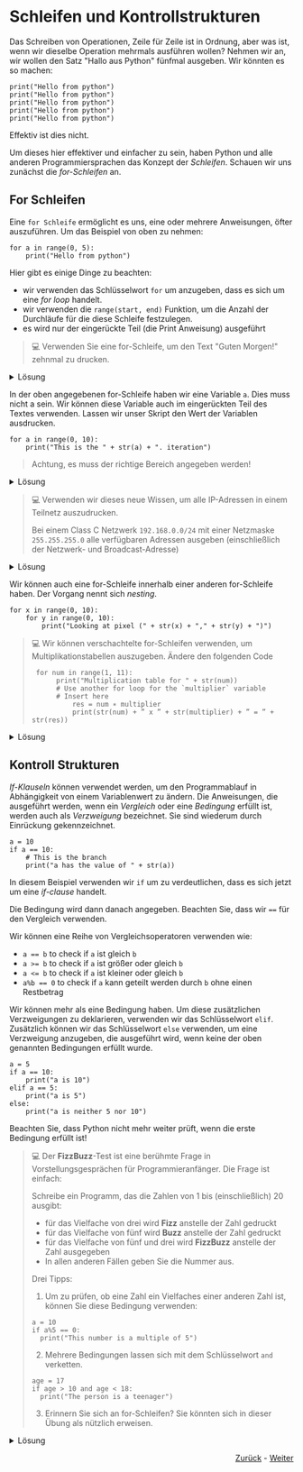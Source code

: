 # Schleifen und Kontrollstrukturen

Das Schreiben von Operationen, Zeile für Zeile ist in Ordnung, aber was ist, wenn wir dieselbe Operation mehrmals ausführen wollen? Nehmen wir an, wir wollen den Satz "Hallo aus Python" fünfmal ausgeben. Wir könnten es so machen:

```python3
print("Hello from python")
print("Hello from python")
print("Hello from python")
print("Hello from python")
print("Hello from python")
```

Effektiv ist dies nicht.

Um dieses hier effektiver und einfacher zu sein, haben Python und alle anderen Programmiersprachen das Konzept der *Schleifen*. Schauen wir uns zunächst die *for-Schleifen* an.

## For Schleifen

Eine `for Schleife` ermöglicht es uns, eine oder mehrere Anweisungen, öfter auszuführen. Um das Beispiel von oben zu nehmen:
```python3
for a in range(0, 5):
    print("Hello from python")
```

Hier gibt es einige Dinge zu beachten:
* wir verwenden das Schlüsselwort `for` um anzugeben, dass es sich um eine *for loop* handelt.
* wir verwenden die `range(start, end)` Funktion, um die Anzahl der Durchläufe für die diese Schleife festzulegen. 
* es wird nur der eingerückte Teil (die Print Anweisung) ausgeführt

> :computer: Verwenden Sie eine for-Schleife, um den Text "Guten Morgen!" zehnmal zu drucken.

<details>
  <summary>Lösung</summary>
  
  ```python3 
  for a in range(0, 10):
    print("Good morning!")
  ```
</details>

In der oben angegebenen for-Schleife haben wir eine Variable `a`. Dies muss nicht a sein. Wir können diese Variable auch im eingerückten Teil des Textes verwenden. Lassen wir unser Skript den Wert der Variablen ausdrucken.

```python3
for a in range(0, 10):
    print("This is the " + str(a) + ". iteration")
```

> Achtung, es muss der richtige Bereich angegeben werden!

<details>
  <summary>Lösung</summary>
  
  ```python3
  for a in range(1, 6):
    print("This is the " + str(a) + ". iteration")
  ```
</details>

> :computer: Verwenden wir dieses neue Wissen, um alle IP-Adressen in einem Teilnetz auszudrucken.
> 
> Bei einem Class C Netzwerk `192.168.0.0/24` mit einer Netzmaske `255.255.255.0` alle verfügbaren Adressen ausgeben (einschließlich der Netzwerk- und Broadcast-Adresse)

<details>
  <summary>Lösung</summary>
  
  ```python3
  for host_part in range(0, 256):
    ip_address = "192.168.0." + str(host_part)
    print(ip_address)
  ```
</details>

Wir können auch eine for-Schleife innerhalb einer anderen for-Schleife haben. Der Vorgang nennt sich *nesting*.

```python3
for x in range(0, 10):
    for y in range(0, 10):
        print("Looking at pixel (" + str(x) + "," + str(y) + ")")
```

> :computer: Wir können verschachtelte for-Schleifen verwenden, um Multiplikationstabellen auszugeben. Ändere den folgenden Code
> 
> ```python3
>  for num in range(1, 11):
>       print("Multiplication table for " + str(num))
>       # Use another for loop for the `multiplier` variable 
>       # Insert here
>           res = num ∗ multiplier
>           print(str(num) + ” x ” + str(multiplier) + ” = ” + str(res))
> ```

<details>
  <summary>Lösung</summary>
  ```python3 
  for num in range(1, 11):
        print("Multiplication table for " + str(num))
        for multiplier in range(1, 11):
           res = num ∗ multiplier
           print(str(num) + ” x ” + str(multiplier) + ” = ” + str(res))
  ```
</details>

## Kontroll Strukturen

*If-Klauseln* können verwendet werden, um den Programmablauf in Abhängigkeit von einem Variablenwert zu ändern. Die Anweisungen, die ausgeführt werden, wenn ein *Vergleich* oder eine *Bedingung* erfüllt ist, werden auch als *Verzweigung* bezeichnet. Sie sind wiederum durch Einrückung gekennzeichnet.

```python3
a = 10
if a == 10:
    # This is the branch
    print("a has the value of " + str(a))
```

In diesem Beispiel verwenden wir `if` um zu verdeutlichen, dass es sich jetzt um eine *if-clause* handelt. 

Die Bedingung wird dann danach angegeben. Beachten Sie, dass wir `==` für den Vergleich verwenden.

Wir können eine Reihe von Vergleichsoperatoren verwenden wie:
* `a == b` to check if `a` ist gleich `b`
* `a >= b` to check if `a` ist größer oder gleich `b` 
* `a <= b` to check if `a` ist kleiner oder gleich `b`
* `a%b == 0` to check if `a` kann geteilt werden durch `b` ohne einen Restbetrag

Wir können mehr als eine Bedingung haben. Um diese zusätzlichen Verzweigungen zu deklarieren, verwenden wir das Schlüsselwort `elif`. Zusätzlich können wir das Schlüsselwort `else` verwenden, um eine Verzweigung anzugeben, die ausgeführt wird, wenn keine der oben genannten Bedingungen erfüllt wurde.

```python3
a = 5
if a == 10:
    print("a is 10")
elif a == 5:
    print("a is 5")
else:
    print("a is neither 5 nor 10")
```
Beachten Sie, dass Python nicht mehr weiter prüft, wenn die erste Bedingung erfüllt ist! 

> :computer: Der **FizzBuzz**-Test ist eine berühmte Frage in Vorstellungsgesprächen für Programmieranfänger. Die Frage ist einfach:
> 
> Schreibe ein Programm, das die Zahlen von 1 bis (einschließlich) 20 ausgibt:
> 
> * für das Vielfache von drei wird **Fizz** anstelle der Zahl gedruckt
> * für das Vielfache von fünf wird **Buzz** anstelle der Zahl gedruckt
> * für das Vielfache von fünf und drei wird **FizzBuzz** anstelle der Zahl ausgegeben
> * In allen anderen Fällen geben Sie die Nummer aus.
> 
> Drei Tipps: 
> 
> 1) Um zu prüfen, ob eine Zahl ein Vielfaches einer anderen Zahl ist, können Sie diese Bedingung verwenden:
> 
> ```python3
> a = 10
> if a%5 == 0:
>   print("This number is a multiple of 5")
> ```
>
> 2) Mehrere Bedingungen lassen sich mit dem Schlüsselwort `and` verketten.
> 
> ```python3
> age = 17
> if age > 10 and age < 18:
>   print("The person is a teenager")
> ```
> 
> 3) Erinnern Sie sich an for-Schleifen? Sie könnten sich in dieser Übung als nützlich erweisen.

<details>
  <summary>Lösung</summary>
  
  ```python
  
  for num in range(1, 21):
    if num % 3 == 0 and num % 5 == 0:
        print("FizzBuzz")
    elif num % 3 == 0:
        print("Fizz")
    elif num % 5 == 0:
        print("Buzz")
    else:
        print(str(num))
  ```
</details>

<div align="right">
   
   [Zurück](variables.md) - [Weiter](functions.md)
</div>
